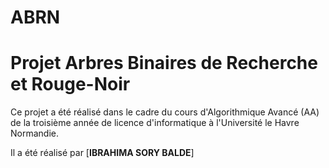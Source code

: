 # ABRN
Projet Arbres Binaires de Recherche et Rouge-Noir
==================================================
Ce projet a été réalisé dans le cadre du cours d'Algorithmique Avancé (AA) de la troisième année de licence d'informatique à l'Université le Havre Normandie.

Il a été réalisé par [**IBRAHIMA SORY BALDE**]
